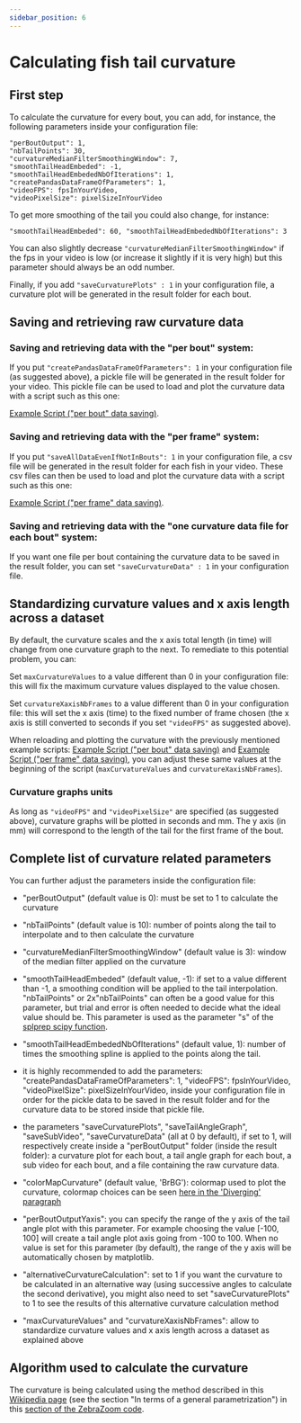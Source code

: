 ```yaml
---
sidebar_position: 6
---
```


# Calculating fish tail curvature


## First step

To calculate the curvature for every bout, you can add, for instance, the following parameters inside your configuration file:

```
"perBoutOutput": 1, 
"nbTailPoints": 30, 
"curvatureMedianFilterSmoothingWindow": 7, 
"smoothTailHeadEmbeded": -1, 
"smoothTailHeadEmbededNbOfIterations": 1, 
"createPandasDataFrameOfParameters": 1, 
"videoFPS": fpsInYourVideo, 
"videoPixelSize": pixelSizeInYourVideo
```

To get more smoothing of the tail you could also change, for instance:

```
"smoothTailHeadEmbeded": 60, "smoothTailHeadEmbededNbOfIterations": 3
```

You can also slightly decrease `"curvatureMedianFilterSmoothingWindow"` if the fps in your video is low (or increase it slightly if it is very high) but this parameter should always be an odd number.

Finally, if you add `"saveCurvaturePlots" : 1` in your configuration file, a curvature plot will be generated in the result folder for each bout.

## Saving and retrieving raw curvature data

### Saving and retrieving data with the "per bout" system:

If you put `"createPandasDataFrameOfParameters": 1` in your configuration file (as suggested above), a pickle file will be generated in the result folder for your video. This pickle file can be used to load and plot the curvature data with a script such as this one: 

[Example Script ("per bout" data saving)](
https://github.com/oliviermirat/ZebraZoom/blob/master/readAndAnalyzeZZoutputWithPython/loadAndPlotCurvature.py).

### Saving and retrieving data with the "per frame" system:

If you put `"saveAllDataEvenIfNotInBouts": 1` in your configuration file, a csv file will be generated in the result folder for each fish in your video. These csv files can then be used to load and plot the curvature data with a script such as this one: 

[Example Script ("per frame" data saving)](
https://github.com/oliviermirat/ZebraZoom/blob/master/readAndAnalyzeZZoutputWithPython/loadAndPlotCurvatureFromAllFramesData.py).

### Saving and retrieving data with the "one curvature data file for each bout" system:

If you want one file per bout containing the curvature data to be saved in the result folder, you can set `"saveCurvatureData" : 1` in your configuration file.

## Standardizing curvature values and x axis length across a dataset
By default, the curvature scales and the x axis total length (in time) will change from one curvature graph to the next. To remediate to this potential problem, you can:

Set `maxCurvatureValues` to a value different than 0 in your configuration file: this will fix the maximum curvature values displayed to the value chosen.

Set `curvatureXaxisNbFrames` to a value different than 0 in your configuration file: this will set the x axis (time) to the fixed number of frame chosen (the x axis is still converted to seconds if you set `"videoFPS"` as suggested above).

When reloading and plotting the curvature with the previously mentioned example scripts: [Example Script ("per bout" data saving)](
https://github.com/oliviermirat/ZebraZoom/blob/master/readAndAnalyzeZZoutputWithPython/loadAndPlotCurvature.py) and [Example Script ("per frame" data saving)](
https://github.com/oliviermirat/ZebraZoom/blob/master/readAndAnalyzeZZoutputWithPython/loadAndPlotCurvatureFromAllFramesData.py), you can adjust these same values at the beginning of the script (`maxCurvatureValues` and `curvatureXaxisNbFrames`).

### Curvature graphs units

As long as `"videoFPS"` and `"videoPixelSize"` are specified (as suggested above), curvature graphs will be plotted in seconds and mm. The y axis (in mm) will correspond to the length of the tail for the first frame of the bout.

## Complete list of curvature related parameters

You can further adjust the parameters inside the configuration file:

- "perBoutOutput" (default value is 0): must be set to 1 to calculate the curvature

- "nbTailPoints" (default value is 10): number of points along the tail to interpolate and to then calculate the curvature

- "curvatureMedianFilterSmoothingWindow" (default value is 3): window of the median filter applied on the curvature

- "smoothTailHeadEmbeded" (default value, -1): if set to a value different than -1, a smoothing condition will be applied to the tail interpolation. "nbTailPoints" or 2x"nbTailPoints" can often be a good value for this parameter, but trial and error is often needed to decide what the ideal value should be. This parameter is used as the parameter "s" of the [splprep scipy function](https://docs.scipy.org/doc/scipy/reference/generated/scipy.interpolate.splprep.html).

- "smoothTailHeadEmbededNbOfIterations" (default value, 1): number of times the smoothing spline is applied to the points along the tail.

- it is highly recommended to add the parameters: "createPandasDataFrameOfParameters": 1, "videoFPS": fpsInYourVideo, "videoPixelSize": pixelSizeInYourVideo, inside your configuration file in order for the pickle data to be saved in the result folder and for the curvature data to be stored inside that pickle file.

- the parameters "saveCurvaturePlots", "saveTailAngleGraph", "saveSubVideo", "saveCurvatureData" (all at 0 by default), if set to 1, will respectively create inside a "perBoutOutput" folder (inside the result folder): a curvature plot for each bout, a tail angle graph for each bout, a sub video for each bout, and a file containing the raw curvature data.

- "colorMapCurvature" (default value, 'BrBG'): colormap used to plot the curvature, colormap choices can be seen [here in the 'Diverging' paragraph](https://matplotlib.org/3.5.1/tutorials/colors/colormaps.html)

- "perBoutOutputYaxis": you can specify the range of the y axis of the tail angle plot with this parameter. For example choosing the value [-100, 100] will create a tail angle plot axis going from -100 to 100. When no value is set for this parameter (by default), the range of the y axis will be automatically chosen by matplotlib.

- "alternativeCurvatureCalculation": set to 1 if you want the curvature to be calculated in an alternative way (using successive angles to calculate the second derivative), you might also need to set "saveCurvaturePlots" to 1 to see the results of this alternative curvature calculation method

- "maxCurvatureValues" and "curvatureXaxisNbFrames": allow to standardize curvature values and x axis length across a dataset as explained above

## Algorithm used to calculate the curvature

The curvature is being calculated using the method described in this [Wikipedia page](https://en.wikipedia.org/wiki/Curvature#In_terms_of_a_general_parametrization) (see the section "In terms of a general parametrization") in this [section of the ZebraZoom code](https://github.com/oliviermirat/ZebraZoom/blob/master/zebrazoom/code/dataPostProcessing/perBoutOutput.py).